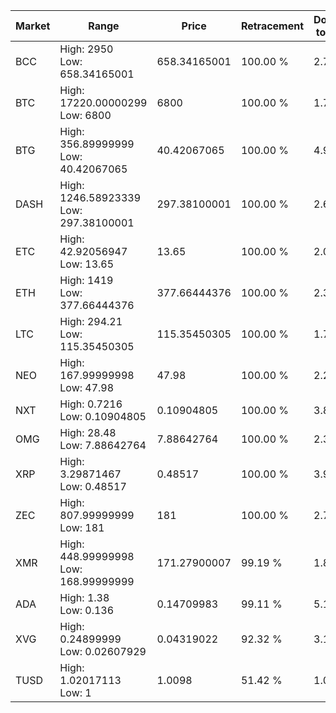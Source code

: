 | Market | Range | Price| Retracement | Doubles to 50% |
| --- | --- | --- | --- | --- |
| BCC | High: 2950<br />Low: 658.34165001 | 658.34165001 | 100.00 % | 2.74 |
| BTC | High: 17220.00000299<br />Low: 6800 | 6800 | 100.00 % | 1.77 |
| BTG | High: 356.89999999<br />Low: 40.42067065 | 40.42067065 | 100.00 % | 4.91 |
| DASH | High: 1246.58923339<br />Low: 297.38100001 | 297.38100001 | 100.00 % | 2.60 |
| ETC | High: 42.92056947<br />Low: 13.65 | 13.65 | 100.00 % | 2.07 |
| ETH | High: 1419<br />Low: 377.66444376 | 377.66444376 | 100.00 % | 2.38 |
| LTC | High: 294.21<br />Low: 115.35450305 | 115.35450305 | 100.00 % | 1.78 |
| NEO | High: 167.99999998<br />Low: 47.98 | 47.98 | 100.00 % | 2.25 |
| NXT | High: 0.7216<br />Low: 0.10904805 | 0.10904805 | 100.00 % | 3.81 |
| OMG | High: 28.48<br />Low: 7.88642764 | 7.88642764 | 100.00 % | 2.31 |
| XRP | High: 3.29871467<br />Low: 0.48517 | 0.48517 | 100.00 % | 3.90 |
| ZEC | High: 807.99999999<br />Low: 181 | 181 | 100.00 % | 2.73 |
| XMR | High: 448.99999998<br />Low: 168.99999999 | 171.27900007 | 99.19 % | 1.80 |
| ADA | High: 1.38<br />Low: 0.136 | 0.14709983 | 99.11 % | 5.15 |
| XVG | High: 0.24899999<br />Low: 0.02607929 | 0.04319022 | 92.32 % | 3.18 |
| TUSD | High: 1.02017113<br />Low: 1 | 1.0098 | 51.42 % | 1.00 |
